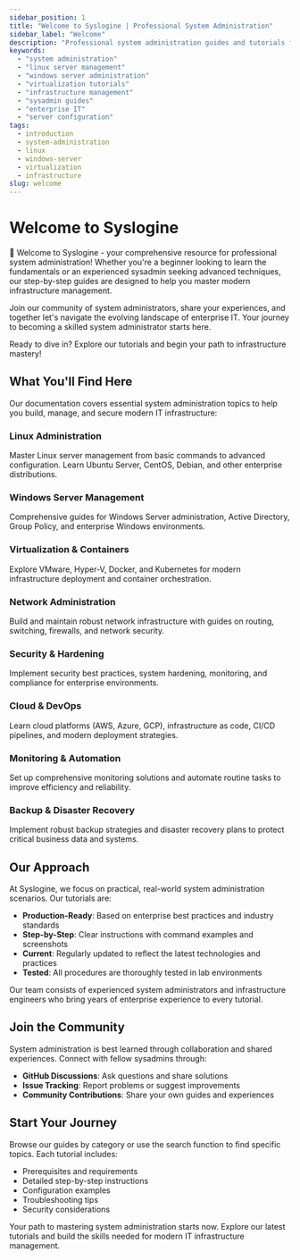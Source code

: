 ```yaml
---
sidebar_position: 1
title: "Welcome to Syslogine | Professional System Administration"
sidebar_label: "Welcome"
description: "Professional system administration guides and tutorials for Linux, Windows Server, virtualization platforms, and modern infrastructure management."
keywords:
  - "system administration"
  - "linux server management"
  - "windows server administration"
  - "virtualization tutorials"
  - "infrastructure management"
  - "sysadmin guides"
  - "enterprise IT"
  - "server configuration"
tags:
  - introduction
  - system-administration
  - linux
  - windows-server
  - virtualization
  - infrastructure
slug: welcome
---
```


# Welcome to Syslogine

👋 Welcome to Syslogine - your comprehensive resource for professional system administration! Whether you're a beginner looking to learn the fundamentals or an experienced sysadmin seeking advanced techniques, our step-by-step guides are designed to help you master modern infrastructure management.

Join our community of system administrators, share your experiences, and together let's navigate the evolving landscape of enterprise IT. Your journey to becoming a skilled system administrator starts here.

Ready to dive in? Explore our tutorials and begin your path to infrastructure mastery!

## What You'll Find Here

Our documentation covers essential system administration topics to help you build, manage, and secure modern IT infrastructure:

### **Linux Administration**
Master Linux server management from basic commands to advanced configuration. Learn Ubuntu Server, CentOS, Debian, and other enterprise distributions.

### **Windows Server Management** 
Comprehensive guides for Windows Server administration, Active Directory, Group Policy, and enterprise Windows environments.

### **Virtualization & Containers**
Explore VMware, Hyper-V, Docker, and Kubernetes for modern infrastructure deployment and container orchestration.

### **Network Administration**
Build and maintain robust network infrastructure with guides on routing, switching, firewalls, and network security.

### **Security & Hardening**
Implement security best practices, system hardening, monitoring, and compliance for enterprise environments.

### **Cloud & DevOps**
Learn cloud platforms (AWS, Azure, GCP), infrastructure as code, CI/CD pipelines, and modern deployment strategies.

### **Monitoring & Automation**
Set up comprehensive monitoring solutions and automate routine tasks to improve efficiency and reliability.

### **Backup & Disaster Recovery**
Implement robust backup strategies and disaster recovery plans to protect critical business data and systems.

## Our Approach

At Syslogine, we focus on practical, real-world system administration scenarios. Our tutorials are:

- **Production-Ready**: Based on enterprise best practices and industry standards
- **Step-by-Step**: Clear instructions with command examples and screenshots
- **Current**: Regularly updated to reflect the latest technologies and practices
- **Tested**: All procedures are thoroughly tested in lab environments

Our team consists of experienced system administrators and infrastructure engineers who bring years of enterprise experience to every tutorial.

## Join the Community

System administration is best learned through collaboration and shared experiences. Connect with fellow sysadmins through:

- **GitHub Discussions**: Ask questions and share solutions
- **Issue Tracking**: Report problems or suggest improvements
- **Community Contributions**: Share your own guides and experiences

## Start Your Journey

Browse our guides by category or use the search function to find specific topics. Each tutorial includes:

- Prerequisites and requirements
- Detailed step-by-step instructions  
- Configuration examples
- Troubleshooting tips
- Security considerations

Your path to mastering system administration starts now. Explore our latest tutorials and build the skills needed for modern IT infrastructure management.